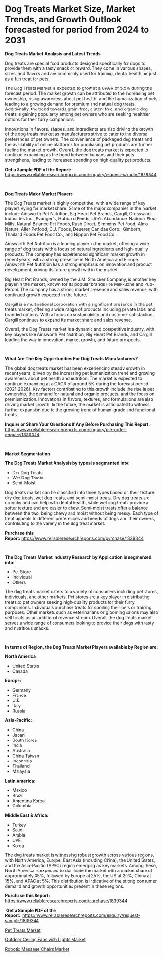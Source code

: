 <p><h1>Dog Treats Market Size, Market Trends, and Growth Outlook forecasted for period from 2024 to 2031</h1></p><p><strong>Dog Treats Market Analysis and Latest Trends</strong></p>
<p><p>Dog treats are special food products designed specifically for dogs to provide them with a tasty snack or reward. They come in various shapes, sizes, and flavors and are commonly used for training, dental health, or just as a fun treat for pets.</p><p>The Dog Treats Market is expected to grow at a CAGR of 5.5% during the forecast period. The market growth can be attributed to the increasing pet ownership, rising awareness about pet health, and the humanization of pets leading to a growing demand for premium and natural dog treats. Additionally, the trend towards grain-free, gluten-free, and organic dog treats is gaining popularity among pet owners who are seeking healthier options for their furry companions.</p><p>Innovations in flavors, shapes, and ingredients are also driving the growth of the dog treats market as manufacturers strive to cater to the diverse preferences of pet owners. The convenience of packaged dog treats and the availability of online platforms for purchasing pet products are further fueling the market growth. Overall, the dog treats market is expected to continue expanding as the bond between humans and their pets strengthens, leading to increased spending on high-quality pet products.</p></p>
<p><strong>Get a Sample PDF of the Report:&nbsp;</strong> <a href="https://www.reliableresearchreports.com/enquiry/request-sample/1839344">https://www.reliableresearchreports.com/enquiry/request-sample/1839344</a></p>
<p>&nbsp;</p>
<p><strong>Dog Treats Major Market Players</strong></p>
<p><p>The Dog Treats market is highly competitive, with a wide range of key players vying for market share. Some of the major companies in the market include Ainsworth Pet Nutrition, Big Heart Pet Brands, Cargill, Crosswind Industries Inc., Evanger's, Hubbard Feeds, Life's Abundance, National Flour Mills, Natural Balance Pet Foods, Rush Direct, Simmons Pet Food, Almo Nature, Aller Petfood, C.J. Foods, Deuerer, Canidae Corp., Gimborn, Thailand Foods Pet Food Co., and Nippon Pet Food Co.</p><p>Ainsworth Pet Nutrition is a leading player in the market, offering a wide range of dog treats with a focus on natural ingredients and high-quality products. The company has experienced significant market growth in recent years, with a strong presence in North America and Europe. Ainsworth Pet Nutrition has a strong emphasis on innovation and product development, driving its future growth within the market.</p><p>Big Heart Pet Brands, owned by the J.M. Smucker Company, is another key player in the market, known for its popular brands like Milk-Bone and Pup-Peroni. The company has a strong market presence and sales revenue, with continued growth expected in the future.</p><p>Cargill is a multinational corporation with a significant presence in the pet treats market, offering a wide range of products including private label and branded options. With a focus on sustainability and customer satisfaction, Cargill continues to expand its market share and sales revenue.</p><p>Overall, the Dog Treats market is a dynamic and competitive industry, with key players like Ainsworth Pet Nutrition, Big Heart Pet Brands, and Cargill leading the way in innovation, market growth, and future prospects.</p></p>
<p>&nbsp;</p>
<p><strong>What Are The Key Opportunities For Dog Treats Manufacturers?</strong></p>
<p><p>The global dog treats market has been experiencing steady growth in recent years, driven by the increasing pet humanization trend and growing awareness about pet health and nutrition. The market is expected to continue expanding at a CAGR of around 5% during the forecast period (2021-2026). Key factors contributing to this growth include the rise in pet ownership, the demand for natural and organic products, and the focus on premiumization. Innovations in flavors, textures, and formulations are also driving market growth. In the future, the market is anticipated to witness further expansion due to the growing trend of human-grade and functional treats.</p></p>
<p><strong>Inquire or Share Your Questions If Any Before Purchasing This Report:</strong> <a href="https://www.reliableresearchreports.com/enquiry/pre-order-enquiry/1839344">https://www.reliableresearchreports.com/enquiry/pre-order-enquiry/1839344</a></p>
<p>&nbsp;</p>
<p><strong>Market Segmentation</strong></p>
<p><strong>The Dog Treats Market Analysis by types is segmented into:</strong></p>
<p><ul><li>Dry Dog Treats</li><li>Wet Dog Treats</li><li>Semi-Moist</li></ul></p>
<p><p>Dog treats market can be classified into three types based on their texture: dry dog treats, wet dog treats, and semi-moist treats. Dry dog treats are crunchy and can help with dental health, while wet dog treats provide a softer texture and are easier to chew. Semi-moist treats offer a balance between the two, being chewy and moist without being messy. Each type of treat appeals to different preferences and needs of dogs and their owners, contributing to the variety in the dog treat market.</p></p>
<p><strong>Purchase this Report:&nbsp;</strong><a href="https://www.reliableresearchreports.com/purchase/1839344">https://www.reliableresearchreports.com/purchase/1839344</a></p>
<p>&nbsp;</p>
<p><strong>The Dog Treats Market Industry Research by Application is segmented into:</strong></p>
<p><ul><li>Pet Store</li><li>Individual</li><li>Others</li></ul></p>
<p><p>The dog treats market caters to a variety of consumers including pet stores, individuals, and other markets. Pet stores are a key player in distributing treats to pet owners seeking high-quality products for their furry companions. Individuals purchase treats for spoiling their pets or training purposes. Other markets such as veterinarians or grooming salons may also sell treats as an additional revenue stream. Overall, the dog treats market serves a wide range of consumers looking to provide their dogs with tasty and nutritious snacks.</p></p>
<p>&nbsp;</p>
<p><strong>In terms of Region, the Dog Treats Market Players available by Region are:</strong></p>
<p>
    <p> <strong> North America: </strong>
        <ul>
            <li>United States</li>
            <li>Canada</li>
        </ul>
        </p> 
    <p> <strong> Europe: </strong>
        <ul>
            <li>Germany</li>
            <li>France</li>
            <li>U.K.</li>
            <li>Italy</li>
            <li>Russia</li>
        </ul>
        </p> 
    <p> <strong> Asia-Pacific: </strong>
        <ul>
            <li>China</li>
            <li>Japan</li>
            <li>South Korea</li>
            <li>India</li>
            <li>Australia</li>
            <li>China Taiwan</li>
            <li>Indonesia</li>
            <li>Thailand</li>
            <li>Malaysia</li>
        </ul>
        </p> 
    <p> <strong> Latin America: </strong>
        <ul>
            <li>Mexico</li>
            <li>Brazil</li>
            <li>Argentina Korea</li>
            <li>Colombia</li>
        </ul>
        </p> 
    <p> <strong> Middle East & Africa: </strong>
        <ul>
            <li>Turkey</li>
            <li>Saudi</li>
            <li>Arabia</li>
            <li>UAE</li>
            <li>Korea</li>
        </ul>
    </p>
    </p>
<p><p>The dog treats market is witnessing robust growth across various regions, with North America, Europe, East Asia (including China), the United States, and the Asia-Pacific (APAC) region emerging as key markets. Among these, North America is expected to dominate the market with a market share of approximately 35%, followed by Europe at 25%, the US at 20%, China at 15%, and APAC at 5%. This distribution is indicative of the strong consumer demand and growth opportunities present in these regions.</p></p>
<p><strong>Purchase this Report: </strong><a href="https://www.reliableresearchreports.com/purchase/1839344">https://www.reliableresearchreports.com/purchase/1839344</a></p>
<p>&nbsp;<strong>Get a Sample PDF of the Report:&nbsp;&nbsp;</strong><a href="https://www.reliableresearchreports.com/enquiry/request-sample/1839344">https://www.reliableresearchreports.com/enquiry/request-sample/1839344</a></p>
<p><strong></strong></p>
<p><p><a href="https://github.com/brentleyjimmiealvaradoz4l1rea/Market-Research-Report-List-1/blob/main/pet-treats-market.md">Pet Treats Market</a></p><p><a href="https://medium.com/@ruth.macdonald08580/outdoor-ceiling-fans-with-lights-market-research-report-its-history-and-forecast-2024-to-2031-3b39c45a518f">Outdoor Ceiling Fans with Lights Market</a></p><p><a href="https://github.com/eeaveuhhh/Market-Research-Report-List-1/blob/main/robotic-massage-chairs-market.md">Robotic Massage Chairs Market</a></p></p>